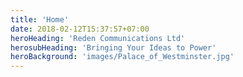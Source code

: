 ```yaml
---
title: 'Home'
date: 2018-02-12T15:37:57+07:00
heroHeading: 'Reden Communications Ltd'
herosubHeading: 'Bringing Your Ideas to Power'
heroBackground: 'images/Palace_of_Westminster.jpg'
---
```

